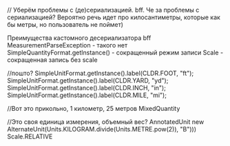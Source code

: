 // Уберём проблемы с (де)сериализацией. bff. Че за проблемы с сериализацией?
Вероятно речь идет про килосантиметры, которые как бы метры, но пользователь не поймет)

Преимущества кастомного десериализатора bff
MeasurementParseException - такого нет
SimpleQuantityFormat.getInstance() - сокращенный режим записи
Scale - сокращенная запись без scale

//пошто?
SimpleUnitFormat.getInstance().label(CLDR.FOOT, "ft");
SimpleUnitFormat.getInstance().label(CLDR.YARD, "yd");
SimpleUnitFormat.getInstance().label(CLDR.INCH, "in");
SimpleUnitFormat.getInstance().label(CLDR.MILE, "mi");

//Вот это прикольно, 1 километр, 25 метров
MixedQuantity

//Это своя единица измерения, объемный вес?
AnnotatedUnit
new AlternateUnit<Bmi>(Units.KILOGRAM.divide(Units.METRE.pow(2)), "В")))
Scale.RELATIVE